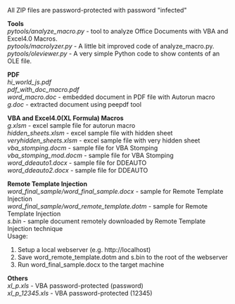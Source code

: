 
All ZIP files are password-protected with password "infected"

**Tools**<br>
*pytools/analyze_macro.py* - tool to analyze Office Documents with VBA and Excel4.0 Macros.<br>
*pytools/macrolyzer.py* - A little bit improved code of analyze_macro.py.<br>
*pytools/oleviewer.py* - A very simple Python code to show contents of an OLE file.<br>

**PDF**<br>
*hi_world_js.pdf*<br>
*pdf_with_doc_macro.pdf*<br>
*word_macro.doc* - embedded document in PDF file with Autorun macro<br>
*g.doc* - extracted document using peepdf tool<br>

**VBA and Excel4.0(XL Formula) Macros**<br>
*g.xlsm* - excel sample file for autorun macro<br>
*hidden_sheets.xlsm* - excel sample file with hidden sheet<br>
*veryhidden_sheets.xlsm* - excel sample file with very hidden sheet<br>
*vba_stomping.docm* - sample file for VBA Stomping<br>
*vba_stomping_mod.docm* - sample file for VBA Stomping<br>
*word_ddeauto1.docx* - sample file for DDEAUTO<br>
*word_ddeauto2.docx* - sample file for DDEAUTO<br>

**Remote Template Injection**<br>
*word_final_sample/word_final_sample.docx* - sample for Remote Template Injection<br>
*word_final_sample/word_remote_template.dotm* - sample for Remote Template Injection<br>
*s.bin* - sample document remotely downloaded by Remote Template Injection technique<br>
Usage:
1. Setup a local webserver (e.g. http://localhost)<br>
2. Save word_remote_template.dotm and s.bin to the root of the webserver<br>
3. Run word_final_sample.docx to the target machine<br>

**Others**<br>
*xl_p.xls* - VBA password-protected (password)<br>
*xl_p_12345.xls* - VBA password-protected (12345)<br>




